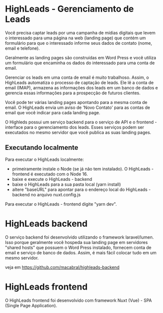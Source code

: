 # HighLeads - Gerenciamento de Leads

Você precisa captar leads por uma campanha de mídias digitais que levem o interessado para uma página na web (landing page) que contém um formulário
para que o interessado informe seus dados de contato (nome, email e telefone).

Geralmente as landing pages são construídas em Word Press e você utiliza um formulário que encaminha os dados do interessado para uma conta de email.

Gerenciar os leads em uma conta de email é muito trabalhoso. Assim, o HighLeads automatiza o processo de captação de leads. Ele lê a conta de email (IMAP), armazena as informações dos leads em um banco de dados e gerencia essas informações para a prospecção de futuros clientes.

Você pode ter várias landing pages apontando para a mesma conta de email.  O HighLeads envia um aviso de 'Novo Contato' para as contas de email que você indicar para cada landing page.

O Highleds possui um serviço backend para o serviço de API e o frontend - interface para o gerenciamento dos leads.  Esses serviços podem ser executados no mesmo servidor que você publica as suas landing pages.

## Executando localmente

Para executar o HighLeads localmente:

- primeiramente instale o Node (se já não tem instalado). O HighLeads - frontend é executado com o Node 16.
- baixe e execute o HighLeads - backend 
- baixe o HighLeads para a sua pasta local (yarn install)
- altere "baseURL" para apontar para o endereço local do HighLeads - backend no arquivo nuxt.config.js

Para executar o HighLeads - frontend digite "yarn dev".

# HighLeads backend

O serviço backend foi desenvolvido utilizando o framework laravel/lumen. Isso porque geralmente você hospeda sua landing page em servidores "shared hosts" que possuem o Word Press instalado, fornecem conta de email e serviço de banco de dados.  Assim, é mais fácil colocar tudo em um mesmo servidor.

veja em https://github.com/macabral/highleads-backend

# HighLeads frontend

O HighLeads frontend foi desenvolvido com framework Nuxt (Vue) - SPA (Single Page Application).



